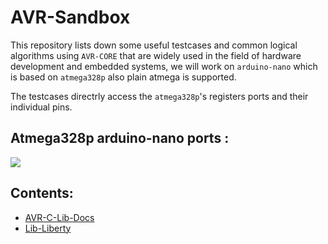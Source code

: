 # AVR-Sandbox

This repository lists down some useful testcases and common logical algorithms using `AVR-CORE` that are widely used in the field of hardware development and embedded systems, 
we will work on `arduino-nano` which is based on `atmega328p` also plain atmega is supported.

The testcases directrly access the `atmega328p`'s registers ports and their individual pins.

## Atmega328p arduino-nano ports :

<img src="https://github.com/Software-Hardware-Codesign/AVR-Sandbox/blob/master/Pinout-NANO_latest.png">

## Contents:
- [AVR-C-Lib-Docs](https://software-hardware-codesign.github.io/AVR-Sandbox/docs/avr-libc/avr-libc-user-manual/index.html)
- [Lib-Liberty](https://software-hardware-codesign.github.io/AVR-Sandbox/docs/libliberty/libliberty.html)
